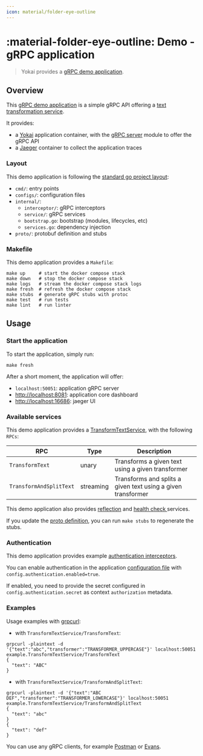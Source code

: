 ```yaml
---
icon: material/folder-eye-outline
---
```


# :material-folder-eye-outline: Demo - gRPC application

> Yokai provides a [gRPC demo application](https://github.com/ankorstore/yokai-showroom/tree/main/grpc-demo).

## Overview

This [gRPC demo application](https://github.com/ankorstore/yokai-showroom/tree/main/grpc-demo) is a simple gRPC API offering a [text transformation service](https://github.com/ankorstore/yokai-showroom/tree/main/grpc-demo/proto/example.proto).

It provides:

- a [Yokai](https://github.com/ankorstore/yokai) application container, with the [gRPC server](../modules/fxgrpcserver.md) module to offer the gRPC API
- a [Jaeger](https://www.jaegertracing.io/) container to collect the application traces

### Layout

This demo application is following the [standard go project layout](https://github.com/golang-standards/project-layout):

- `cmd/`: entry points
- `configs/`: configuration files
- `internal/`:
	- `interceptor/`: gRPC interceptors
	- `service/`: gRPC services
	- `bootstrap.go`: bootstrap (modules, lifecycles, etc)
	- `services.go`: dependency injection
- `proto/`: protobuf definition and stubs

### Makefile

This demo application provides a `Makefile`:

```
make up     # start the docker compose stack
make down   # stop the docker compose stack
make logs   # stream the docker compose stack logs
make fresh  # refresh the docker compose stack
make stubs  # generate gRPC stubs with protoc
make test   # run tests
make lint   # run linter
```

## Usage

### Start the application

To start the application, simply run:

```shell
make fresh
```

After a short moment, the application will offer:

- `localhost:50051`: application gRPC server
- [http://localhost:8081](http://localhost:8081): application core dashboard
- [http://localhost:16686](http://localhost:16686): jaeger UI

### Available services

This demo application provides a [TransformTextService](https://github.com/ankorstore/yokai-showroom/tree/main/grpc-demo/proto/example.proto), with the following `RPCs`:

| RPC                     | Type      | Description                                                  |
|-------------------------|-----------|--------------------------------------------------------------|
| `TransformText`         | unary     | Transforms a given text using a given transformer            |
| `TransformAndSplitText` | streaming | Transforms and splits a given text using a given transformer |

This demo application also provides [reflection](../modules/fxgrpcserver.md#reflection) and [health check ](../modules/fxgrpcserver.md#health-check) services.

If you update the [proto definition](https://github.com/ankorstore/yokai-showroom/tree/main/grpc-demo/proto/example.proto), you can run `make stubs` to regenerate the stubs.

### Authentication

This demo application provides example [authentication interceptors](https://github.com/ankorstore/yokai-showroom/tree/main/grpc-demo/internal/interceptor/authentication.go).

You can enable authentication in the application [configuration file](https://github.com/ankorstore/yokai-showroom/tree/main/grpc-demo/configs/config.yaml) with `config.authentication.enabled=true`.

If enabled, you need to provide the secret configured in `config.authentication.secret` as context `authorization` metadata.

### Examples

Usage examples with [grpcurl](https://github.com/fullstorydev/grpcurl):

- with `TransformTextService/TransformText`:

```shell
grpcurl -plaintext -d '{"text":"abc","transformer":"TRANSFORMER_UPPERCASE"}' localhost:50051 example.TransformTextService/TransformText
{
  "text": "ABC"
}
```

- with `TransformTextService/TransformAndSplitText`:

```shell
grpcurl -plaintext -d '{"text":"ABC DEF","transformer":"TRANSFORMER_LOWERCASE"}' localhost:50051 example.TransformTextService/TransformAndSplitText
{
  "text": "abc"
}
{
  "text": "def"
}
```

You can use any gRPC clients, for example [Postman](https://learning.postman.com/docs/sending-requests/grpc/grpc-request-interface/) or [Evans](https://github.com/ktr0731/evans).
